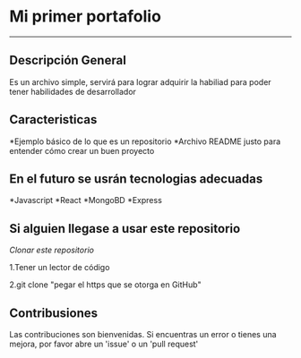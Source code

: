 # Mi primer portafolio

---

## Descripción General

Es un archivo simple, servirá para lograr adquirir la habiliad para poder tener habilidades de desarrollador

## Caracteristicas

*Ejemplo básico de lo que es un repositorio
*Archivo README justo para entender cómo crear un buen proyecto 

## En el futuro se usrán tecnologias adecuadas 

*Javascript
*React
*MongoBD
*Express

## Si alguien llegase a usar este repositorio 

*Clonar este repositorio*

1.Tener un lector de código

2.git clone "pegar el https que se otorga en GitHub"

## Contribusiones

Las contribuciones son bienvenidas. Si encuentras un error o tienes una mejora, por favor abre un 'issue' o un 'pull request'


